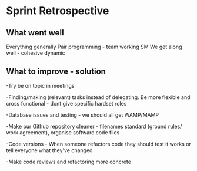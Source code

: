 # Sprint Retrospective

## What went well
Everything generally
Pair programming - team working
SM
We get along well - cohesive dynamic 

## What to improve - solution
-Try be on topic in meetings

-Finding/making (relevant) tasks instead of delegating. Be more flexible and cross functional - dont give specific hardset roles

-Database issues and testing - we should all get WAMP/MAMP

-Make our Github repository cleaner - filenames standard (ground rules/ work agreement), organise software code files

-Code versions - When someone refactors code they should test it works or tell everyone what they've changed

-Make code reviews and refactoring more concrete
